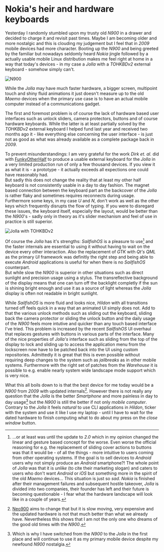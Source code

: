 # Nokia's heir and hardware keyboards

Yesterday I randomly stumbled upon my trusty old _N900_ in a drawer and decided to charge it and revisit past times. Maybe I am becoming older and more nostalgic and this is clouding my judgement but I feel that in _2009_ mobile devices had more character. Booting up the _N900_ and being greeted by the familiar but nowadays seldomly heard _Nokia_ jingle followed by a actually usable mobile Linux distribution makes me feel right at home in a way that today's devices - in my case a _Jolla_ with a _TOHKBDv2_ external keyboard - somehow simply can't.

![N900](http://static.kummerlaender.eu/media/n900.png)

While the _Jolla_ may have much faster hardware, a bigger screen, multipoint touch and shiny fluid animations it just doesn't measure up to the old _Maemo_ devices when the primary use case is to have an actual mobile computer instead of a communications gadget.

The first and foremost problem is of course the lack of hardware based user interfaces such as unlock sliders, camera protectors, buttons and of course hardware keyboards. While the latter is at least partially solved by the _TOHKBDv2_ external keyboard I helped fund last year and received two months ago it - like everything else concerning the user interface - is just not as good as what was already available as a complete package back in _2009_.

To prevent misunderstandings: I am very grateful for the work _Dirk et. al._ did with [FunkyOtherHalf] to produce a usable external keyboard for the _Jolla_ in a very limited production run of only a few thousand devices. If you view it as what it is - a prototype - it actually exceeds all expections one could have reasonably had.  
But sadly this does not change the reality that at least my other half keyboard is not consistently usable in a day to day fashion. The magnet based connection between the keyboard part an the backcover of the _Jolla_ is rather flaky and sometimes requires reconnects during usage. Furthermore some keys, in my case _U_ and _N_, don't work as well as the other keys which frequently disrupts the flow of typing. If you were to disregard these issues, the keyboard itself, especially the layout, would be better than the _N900_'s - sadly only in theory as it's slider mechanism and feel of use in practice is still superior.

![Jolla with TOHKBDv2](http://static.kummerlaender.eu/media/jolla.png)

Of course the _Jolla_ has it's strengths: _SailfishOS_ is a pleasure to use[^0] and the faster internals are essential to using it without having to wait on the device every other interaction. Also the replacement of _GTK_ with _Qt's QML_ as the primary _UI_ framework was definitly the right step and being able to execute _Android_ applications is useful for when there is no _SailfishOS_ counterpart.  
But while slow the _N900_ is superior in other situations such as direct sunlight and precision usage using a stylus. The transreflective background of the display means that one can turn off the backlight completly if the sun is shining bright enough and use it as a source of light whereas the _Jolla_ display is often not readable in bright sunlight.

While _SailfishOS_ is more fluid and looks nice, _Hildon_ with all transitions turned off feels quick in a way that an animated UI simply does not. Add to that the various unlock methods such as sliding out the keyboard, sliding back the camera protector or sliding the unlock button and the daily usage of the _N900_ feels more intutive and quicker than any touch based interface I've tried. This problem is increased by the recent _SailfishOS_ UI overhaul that replaces gestures with buttons in various parts of the interface. Many of the nice properties of _Jolla's_ interface such as sliding from the top of the display to lock and sliding up to access the application menu from the lockscreen now have to be patched back into the UI using custom repositories. Admittedly it is great that this is even possible without requiring deep changes to the system such as _jailbreaks_ as in other mobile systems. Furthermore with the right set of patches from the _Warehouse_ it is possible to e.g. enable nearly system wide landscape mode support which is very nice.

What this all boils down to is that the best device for me today would be a _N900_ from _2009_ with updated internals[^1]. However there is not really any question that the _Jolla_ is the better _Smartphone_ and more painless in day to day usage[^2] but the _N900_ is still the better if not only _mobile computer_. Contrary to the _Jolla_ it feels _natural_ to use CLI applications in _Hildon_, ticker with the system and use it like I use my laptop - until I have to wait for the dated hardware to finish computing what to do about my press on the _close window_ button.

[^0]: …or at least was until the update to _2.0_ which in my opinion changed the linear and gesture based concept for the worse. Even worse the official reasoning for e.g. the replacement of sliding cover actions to buttons was that it would be - of all the things - more intuitive to users coming from other operating systems. If the goal is to sell devices to _Android_ users why not simply produce an _Android_ smartphone?! The whole point of _Jolla_ was that it is _unlike_ (to cite their marketing slogan) and caters to users who don't want _Android_ or _iOS_ but something more in the spirit of the old _Maemo_ devices… This situation is just so _sad_. _Nokia_ is finished after their management failures and subsequent hostile takeover, _Jolla_ is divided into two companies, their founder has left and their future is becoming questionable - I fear what the hardware landscape will look like in a couple of years.
[^1]: [Neo900](http://neo900.org/) aims to change that but it is slow moving, very expensive and the updated hardware is not that much better than what we already have. Nevertheless this shows that I am not the only one who dreams of the good old times with the _N900_.
[^2]: Which is why I have switched from the _N900_ to the _Jolla_ in the first place and will continue to use it as my primary mobile device despite my newfound _N900_ nostalgia.

[FunkyOtherHalf]: http://funkyotherhalf.com/
